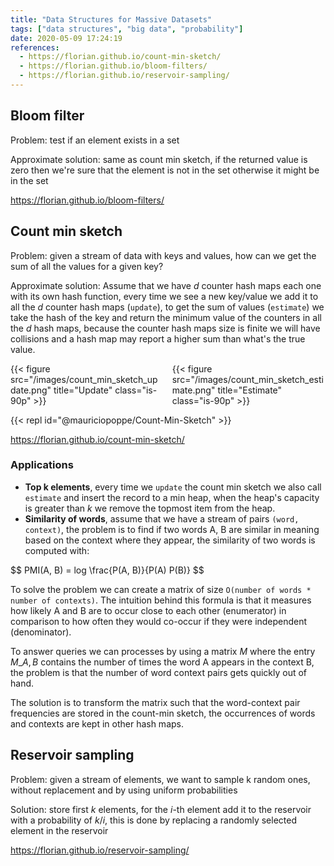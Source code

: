 ```yaml
---
title: "Data Structures for Massive Datasets"
tags: ["data structures", "big data", "probability"]
date: 2020-05-09 17:24:19
references:
  - https://florian.github.io/count-min-sketch/
  - https://florian.github.io/bloom-filters/
  - https://florian.github.io/reservoir-sampling/
---
```



## Bloom filter

Problem: test if an element exists in a set

Approximate solution: same as count min sketch, if the returned value is zero then we're sure that the element
is not in the set otherwise it might be in the set

https://florian.github.io/bloom-filters/

## Count min sketch

Problem: given a stream of data with keys and values, how can we get the sum of all the values for a given key?

Approximate solution: Assume that we have $d$ counter hash maps each one with its own hash function, every time we
see a new key/value we add it to all the $d$ counter hash maps (`update`), to get the sum of values (`estimate`) we
take the hash of the key and return the minimum value of the counters in all the $d$ hash maps, 
because the counter hash maps size is finite we will have collisions and a hash map may report a higher sum than what's
the true value.

<div class="columns">
    <div class="column">
      {{< figure src="/images/count_min_sketch_update.png" title="Update" class="is-90p" >}}
    </div>
    <div class="column">
      {{< figure src="/images/count_min_sketch_estimate.png" title="Estimate" class="is-90p" >}}
    </div>
</div>

{{< repl id="@mauriciopoppe/Count-Min-Sketch" >}}

https://florian.github.io/count-min-sketch/

### Applications

- **Top k elements**, every time we `update` the count min sketch we also call `estimate` and insert the record
to a min heap, when the heap's capacity is greater than $k$ we remove the topmost item from the heap.
- **Similarity of words**, assume that we have a stream of pairs `(word, context)`, the problem is to find if two words
A, B are similar in meaning based on the context where they appear, the similarity of two words is computed with:

<div>$$
PMI(A, B) = log \frac{P(A, B)}{P(A) P(B)}
$$</div> 

To solve the problem we can create a matrix of size `O(number of words * number of contexts)`. 
The intuition behind this formula is that it measures how likely A and B are to occur close to each other (enumerator) 
in comparison to how often they would co-occur if they were independent (denominator).

To answer queries we can processes by using a matrix $M$ where the entry $M\_{A,B}$ contains the number of times 
the word A appears in the context B, the problem is that the number of word context pairs gets quickly out of hand.

The solution is to transform the matrix such that the word-context pair frequencies are stored in the count-min sketch,
the occurrences of words and contexts are kept in other hash maps.
 
## Reservoir sampling

Problem: given a stream of elements, we want to sample k random ones, without replacement and by using uniform probabilities

Solution: store first $k$ elements, for the $i$-th element add it to the reservoir with a probability of $k/i$, this is
done by replacing a randomly selected element in the reservoir

https://florian.github.io/reservoir-sampling/